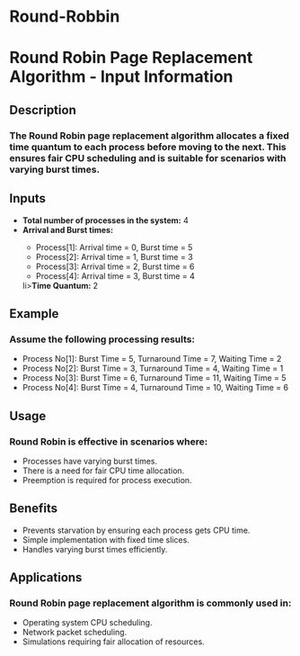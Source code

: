 # Round-Robbin
<h1>Round Robin Page Replacement Algorithm - Input Information</h1>
<h2>Description</h2>
<h3>The Round Robin page replacement algorithm allocates a fixed time quantum to each process before moving to the next. This ensures fair CPU scheduling and is suitable for scenarios with varying burst times.</h3>
<h2>Inputs</h2>
<ul>
<li><strong>Total number of processes in the system:</strong> 4</li>
<li><strong>Arrival and Burst times:</strong></li>
<ul>
<li>Process[1]: Arrival time = 0, Burst time = 5</li>
<li>Process[2]: Arrival time = 1, Burst time = 3</li>
<li>Process[3]: Arrival time = 2, Burst time = 6</li>
<li>Process[4]: Arrival time = 3, Burst time = 4</li>
</ul>
li><strong>Time Quantum:</strong> 2</li>
</ul>
<h2>Example</h2>
<h3>Assume the following processing results:</h3>
<ul>
<li>Process No[1]: Burst Time = 5, Turnaround Time = 7, Waiting Time = 2</li>
<li>Process No[2]: Burst Time = 3, Turnaround Time = 4, Waiting Time = 1</li>
<li>Process No[3]: Burst Time = 6, Turnaround Time = 11, Waiting Time = 5</li>
<li>Process No[4]: Burst Time = 4, Turnaround Time = 10, Waiting Time = 6</li>
</ul>
<h2>Usage</h2>
<h3>Round Robin is effective in scenarios where:</h3>
<ul>
<li>Processes have varying burst times.</li>
<li>There is a need for fair CPU time allocation.</li>
<li>Preemption is required for process execution.</li>
</ul>
<h2>Benefits</h2>
<ul>
<li>Prevents starvation by ensuring each process gets CPU time.</li>
<li>Simple implementation with fixed time slices.</li>
<li>Handles varying burst times efficiently.</li>
</ul>
<h2>Applications</h2>
<h3>Round Robin page replacement algorithm is commonly used in:</h3>
<ul>
<li>Operating system CPU scheduling.</li>
<li>Network packet scheduling.</li>
<li>Simulations requiring fair allocation of resources.</li>
</ul>

